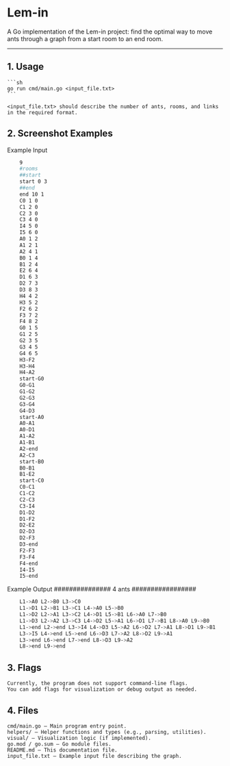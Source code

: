 # Lem-in

A Go implementation of the Lem-in project: find the optimal way to move ants through a graph from a start room to an end room.

---

## 1. Usage

    ```sh
    go run cmd/main.go <input_file.txt>
    ```

    <input_file.txt> should describe the number of ants, rooms, and links in the required format.

## 2. Screenshot Examples
Example Input
```bash
    9
    #rooms
    ##start
    start 0 3
    ##end
    end 10 1
    C0 1 0
    C1 2 0
    C2 3 0
    C3 4 0
    I4 5 0
    I5 6 0
    A0 1 2
    A1 2 1
    A2 4 1
    B0 1 4
    B1 2 4
    E2 6 4
    D1 6 3
    D2 7 3
    D3 8 3
    H4 4 2
    H3 5 2
    F2 6 2
    F3 7 2
    F4 8 2
    G0 1 5
    G1 2 5
    G2 3 5
    G3 4 5
    G4 6 5
    H3-F2
    H3-H4
    H4-A2
    start-G0
    G0-G1
    G1-G2
    G2-G3
    G3-G4
    G4-D3
    start-A0
    A0-A1
    A0-D1
    A1-A2
    A1-B1
    A2-end
    A2-C3
    start-B0
    B0-B1
    B1-E2
    start-C0
    C0-C1
    C1-C2
    C2-C3
    C3-I4
    D1-D2
    D1-F2
    D2-E2
    D2-D3
    D2-F3
    D3-end
    F2-F3
    F3-F4
    F4-end
    I4-I5
    I5-end
```
Example Output
    ###############  4  ants #################
```bash
    L1->A0 L2->B0 L3->C0 
    L1->D1 L2->B1 L3->C1 L4->A0 L5->B0 
    L1->D2 L2->A1 L3->C2 L4->D1 L5->B1 L6->A0 L7->B0 
    L1->D3 L2->A2 L3->C3 L4->D2 L5->A1 L6->D1 L7->B1 L8->A0 L9->B0 
    L1->end L2->end L3->I4 L4->D3 L5->A2 L6->D2 L7->A1 L8->D1 L9->B1 
    L3->I5 L4->end L5->end L6->D3 L7->A2 L8->D2 L9->A1 
    L3->end L6->end L7->end L8->D3 L9->A2 
    L8->end L9->end 
```
## 3. Flags
    Currently, the program does not support command-line flags.
    You can add flags for visualization or debug output as needed.

## 4. Files 
    cmd/main.go — Main program entry point.
    helpers/ — Helper functions and types (e.g., parsing, utilities).
    visual/ — Visualization logic (if implemented).
    go.mod / go.sum — Go module files.
    README.md — This documentation file.
    input_file.txt — Example input file describing the graph.